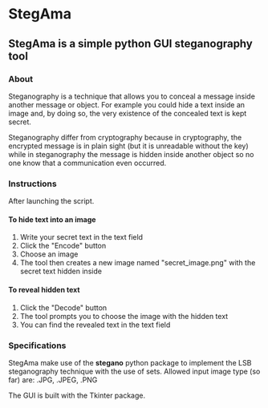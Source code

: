 # StegAma
## StegAma is a simple python GUI steganography tool

### About
Steganography is a technique that allows you to conceal a message inside another message or object.
For example you could hide a text inside an image and, by doing so, the very existence of the
concealed text is kept secret.

Steganography differ from cryptography because in cryptography, the encrypted message is in
plain sight (but it is unreadable without the key) while in steganography the message is hidden
inside another object so no one know that a communication even occurred.

### Instructions
After launching the script.

#### To hide text into an image
1. Write your secret text in the text field
2. Click the "Encode" button
3. Choose an image
4. The tool then creates a new image named "secret_image.png" with the secret text hidden inside

#### To reveal hidden text
1. Click the "Decode" button
2. The tool prompts you to choose the image with the hidden text
3. You can find the revealed text in the text field

### Specifications
StegAma make use of the **stegano** python package to implement the LSB steganography technique with
the use of sets.
Allowed input image type (so far) are: .JPG, .JPEG, .PNG

The GUI is built with the Tkinter package.
